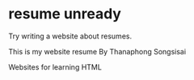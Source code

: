 # resume unready
Try writing a website about resumes.

This is my website resume By Thanaphong Songsisai

Websites for learning HTML
